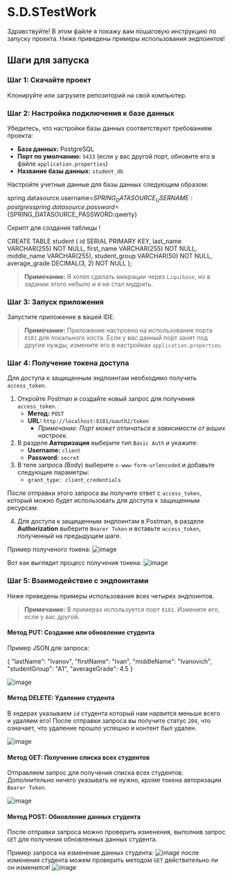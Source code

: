 # S.D.STestWork

Здравствуйте! В этом файле я покажу вам пошаговую инструкцию по запуску проекта. Ниже приведены примеры использования эндпоинтов!


## Шаги для запуска

### Шаг 1: Скачайте проект

Клонируйте или загрузите репозиторий на свой компьютер.

### Шаг 2: Настройка подключения к базе данных

Убедитесь, что настройки базы данных соответствуют требованиям проекта:
- **База данных:** PostgreSQL
- **Порт по умолчанию:** `5433` (если у вас другой порт, обновите его в файле `application.properties`)
- **Название базы данных:** `student_db`

Настройте учетные данные для базы данных следующим образом:

spring.datasource.username=${SPRING_DATASOURCE_USERNAME:postgres}
spring.datasource.password=${SPRING_DATASOURCE_PASSWORD:qwerty}

Скрипт для создания таблицы !

CREATE TABLE student (
    id SERIAL PRIMARY KEY,
    last_name VARCHAR(255) NOT NULL,
    first_name VARCHAR(255) NOT NULL,
    middle_name VARCHAR(255),
    student_group VARCHAR(50) NOT NULL,
    average_grade DECIMAL(3, 2) NOT NULL
);
> **Примечание:** Я хотел сделать микрации через `Liquibase`, но в задании этого небыло и я не стал мудрить.

### Шаг 3: Запуск приложения

Запустите приложение в вашей IDE. 
> **Примечание:** Приложение настроено на использование порта `8181` для локального хоста. Если у вас данный порт занят под другие нужды, измените его в настройках `application.properties`.

### Шаг 4: Получение токена доступа

Для доступа к защищенным эндпоинтам необходимо получить `access_token`.

1. Откройте Postman и создайте новый запрос для получения `access_token`.
   - **Метод:** `POST`
   - **URL:** `http://localhost:8181/oauth2/token`
     - _Примечание: Порт может отличаться в зависимости от ваших настроек._
2. В разделе **Авторизация** выберите тип `Basic Auth` и укажите:
   - **Username:** `client`
   - **Password:** `secret`
3. В теле запроса (Body) выберите `x-www-form-urlencoded` и добавьте следующие параметры:
   - `grant_type: client_credentials`

После отправки этого запроса вы получите ответ с `access_token`, который можно будет использовать для доступа к защищенным ресурсам.

4. Для доступа к защищенным эндпоинтам в Postman, в разделе **Authorization** выберите `Bearer Token` и вставьте `access_token`, полученный на предыдущем шаге.

Пример полученого токена:
![image](https://github.com/user-attachments/assets/8918192e-1f4b-4131-889a-8f72b7f0f15b)

Вот как выглядит процесс получения токена:
![image](https://github.com/user-attachments/assets/1070f9a5-fc78-4b33-97dc-77dcd3bad714)


### Шаг 5: Взаимодействие с эндпоинтами

Ниже приведены примеры использования всех четырех эндпоинтов. 
> **Примечание:** В примерах используется порт `8181`. Измените его, если у вас другой.

#### Метод PUT: Создание или обновление студента

Пример JSON для запроса:

{
  "lastName": "Ivanov",
  "firstName": "Ivan",
  "middleName": "Ivanovich",
  "studentGroup": "A1",
  "averageGrade": 4.5
}

![image](https://github.com/user-attachments/assets/176d97a3-bf87-4414-a268-5ee358b2e05c)

#### Метод DELETE: Удаление студента

В хедерах указываем `id` студента который нам нарвится меньше всего и удаляем его! После отправки запроса вы получите статус `204`, что означает, что удаление прошло успешно и контент был удален.

![image](https://github.com/user-attachments/assets/f6ed7b73-820a-4d3b-a689-b31aa1af4718)

#### Метод GET: Получение списка всех студентов

Отправляем запрос для получения списка всех студентов. Дополнительно ничего указывать не нужно, кроме токена авторизации `Bearer Token`.

![image](https://github.com/user-attachments/assets/d5cebf27-67ad-44f0-a007-8d9a53fad588)
#### Метод POST: Обновление данных студента

После отправки запроса можно проверить изменения, выполнив запрос `GET` для получения обновленных данных студента.

Пример запроса на изменение данных студента:
![image](https://github.com/user-attachments/assets/0568b57f-2579-49fb-8b00-e457476d64b8)
после изменения студента можем проверить методом `GET` действительно ли он изменился!
![image](https://github.com/user-attachments/assets/f873cb38-7d9f-4b24-bd2d-580796e55820)







